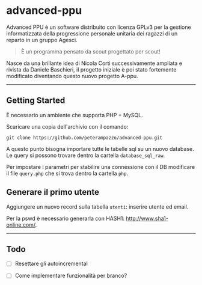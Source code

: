 # advanced-ppu

Advanced PPU è un software distribuito con licenza GPLv3 per la gestione informatizzata della progressione personale unitaria dei ragazzi di un reparto in un gruppo Agesci.

> È un programma pensato da scout progettato per scout!

Nasce da una brillante idea di Nicola Corti successivamente ampliata e rivista da Daniele Baschieri, il progetto iniziale è poi stato fortemente modificato diventando questo nuovo progetto A-ppu.

---
## Getting Started

È necessario un ambiente che supporta PHP + MySQL.

Scaricare una copia dell'archivio con il comando:

```git clone https://github.com/peterampazzo/advanced-ppu.git```

A questo punto bisogna importare tutte le tabelle sql su un nuovo database.
Le query si possono trovare dentro la cartella ```database_sql_raw```.

Per impostare i parametri per stabilire una connessione con il DB modificare il file ```query.php``` che si trova dentro la cartella ```php```.

## Generare il primo utente
Aggiungere un nuovo record sulla tabella ```utenti```: inserire utente ed email.

Per la pswd è necessario generarla con HASH1: http://www.sha1-online.com/.

---
## Todo
- [ ] Resettare gli autoincremental
- [ ] Come implementare funzionalità per branco?


